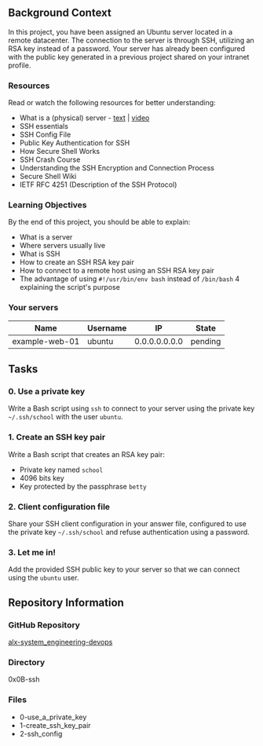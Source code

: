 ## Background Context

In this project, you have been assigned an Ubuntu server located in a remote datacenter. The connection to the server is through SSH, utilizing an RSA key instead of a password. Your server has already been configured with the public key generated in a previous project shared on your intranet profile.

### Resources
Read or watch the following resources for better understanding:
- What is a (physical) server - [text](link) | [video](link)
- SSH essentials
- SSH Config File
- Public Key Authentication for SSH
- How Secure Shell Works
- SSH Crash Course
- Understanding the SSH Encryption and Connection Process
- Secure Shell Wiki
- IETF RFC 4251 (Description of the SSH Protocol)

### Learning Objectives

By the end of this project, you should be able to explain:
- What is a server
- Where servers usually live
- What is SSH
- How to create an SSH RSA key pair
- How to connect to a remote host using an SSH RSA key pair
- The advantage of using `#!/usr/bin/env bash` instead of `/bin/bash`
4 explaining the script's purpose

### Your servers

| Name           | Username | IP               | State   |
|----------------|----------|------------------|---------|
| example-web-01 | ubuntu   | 0.0.0.0.0.0.0    | pending |

## Tasks

### 0. Use a private key
Write a Bash script using `ssh` to connect to your server using the private key `~/.ssh/school` with the user `ubuntu`.

### 1. Create an SSH key pair
Write a Bash script that creates an RSA key pair:
- Private key named `school`
- 4096 bits key
- Key protected by the passphrase `betty`

### 2. Client configuration file
Share your SSH client configuration in your answer file, configured to use the private key `~/.ssh/school` and refuse authentication using a password.

### 3. Let me in!
Add the provided SSH public key to your server so that we can connect using the `ubuntu` user.

## Repository Information

### GitHub Repository
[alx-system_engineering-devops](repository_link)

### Directory
0x0B-ssh

### Files
- 0-use_a_private_key
- 1-create_ssh_key_pair
- 2-ssh_config
